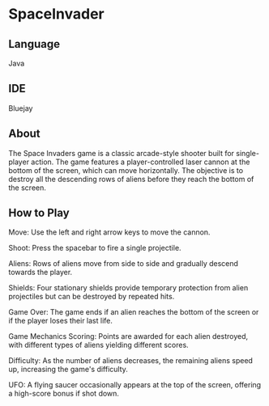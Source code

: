 # SpaceInvader

## Language
Java

## IDE
Bluejay

## About

The Space Invaders game is a classic arcade-style shooter built for single-player action. The game features a player-controlled laser cannon at the bottom of the screen, which can move horizontally. The objective is to destroy all the descending rows of aliens before they reach the bottom of the screen.

## How to Play

Move: Use the left and right arrow keys to move the cannon.

Shoot: Press the spacebar to fire a single projectile.

Aliens: Rows of aliens move from side to side and gradually descend towards the player.

Shields: Four stationary shields provide temporary protection from alien projectiles but can be destroyed by repeated hits.

Game Over: The game ends if an alien reaches the bottom of the screen or if the player loses their last life.

Game Mechanics
Scoring: Points are awarded for each alien destroyed, with different types of aliens yielding different scores.

Difficulty: As the number of aliens decreases, the remaining aliens speed up, increasing the game's difficulty.

UFO: A flying saucer occasionally appears at the top of the screen, offering a high-score bonus if shot down.
